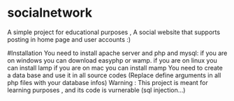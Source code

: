 # socialnetwork
A simple project for educational purposes , A social website that supports posting in home page and user accounts :)

#Installation
You need to install apache server and php and mysql:
   if you are on windows you can download easyphp or wamp.
   if you are on linux you can install lamp
   if you are on mac you can install mamp
You need to create a data base and use it in all source codes (Replace define arguments in all php files with your database infos)
Warning : This project is meant for learning purposes , and its code is vurnerable (sql injection...) 
